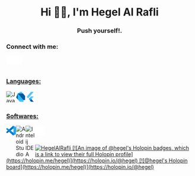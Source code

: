 <!-- - 👋 Hi, I’m @HegelAlRafli
- 👀 I’m interested in ...
- 🌱 I’m currently learning ...
- 💞️ I’m looking to collaborate on ...
- 📫 How to reach me ...

--->

<h1 align="center">Hi 👋🏻, I'm Hegel Al Rafli</h1>
<h3 align="center">Push yourself!.</h3>


### Connect with me:

<a href="https://www.instagram.com/elrflii_/" target="_blank"><img align="left" alt="elrflii | Instagram" width="22px" src="https://github.com/Aakarsh-B/trying-repos/blob/master/insta.svg" />
<a href="https://www.linkedin.com/in/Hegel-Al-Rafli/" target="_blank"><img align="left" alt="Hegel-Al-Rafli | linkedin" width="22px" src="https://github.com/Aakarsh-B/trying-repos/blob/master/linkedin.svg" />

<br />
<br />
    
### Languages:

<img align="left" alt="Java" width="26px" height="30" src="https://cdn.freebiesupply.com/logos/large/2x/java-logo-png-transparent.png" />
<img align="left" alt="Dart" width="26px" height="30" src="https://raw.githubusercontent.com/github/explore/80688e429a7d4ef2fca1e82350fe8e3517d3494d/topics/dart/dart.png" />
<img align="left" alt="Flutter" width="26px" height="30" src="https://raw.githubusercontent.com/github/explore/80688e429a7d4ef2fca1e82350fe8e3517d3494d/topics/flutter/flutter.png" />

<br />
<br />
  
### Softwares:

<img align="left" alt="Visual Studio Code" width="26px" src="https://raw.githubusercontent.com/github/explore/80688e429a7d4ef2fca1e82350fe8e3517d3494d/topics/visual-studio-code/visual-studio-code.png" />
<img align="left" alt="Android Studio" width="26px" src="https://encrypted-tbn0.gstatic.com/images?q=tbn:ANd9GcQ1TWXeRF1b29BsjyfAfvSFw3Wqkgi_eiZUAg&usqp=CAU" />
<img align="left" alt="Intelij IDEA" width="26px" src="https://cdn.freebiesupply.com/logos/large/2x/intellij-idea-1-logo-png-transparent.png" />
<img align="left" alt="GitHub" width="26px" src="https://github.com/Aakarsh-B/trying-repos/blob/master/github.svg" />
<br />
<br />

  <br>
  <img src="https://komarev.com/ghpvc/?username=HegelAlRafli&label=Profile%20views&color=0e75b6&style=flat" alt="HegelAlRafli" />
  [![An image of @hegel's Holopin badges, which is a link to view their full Holopin profile](https://holopin.me/hegel)](https://holopin.io/@hegel)
  [![@hegel's Holopin board](https://holopin.me/hegel)](https://holopin.io/@hegel)


<!---
HegelAlRafli/HegelAlRafli is a ✨ special ✨ repository because its `README.md` (this file) appears on your GitHub profile.
You can click the Preview link to take a look at your changes.
--->
